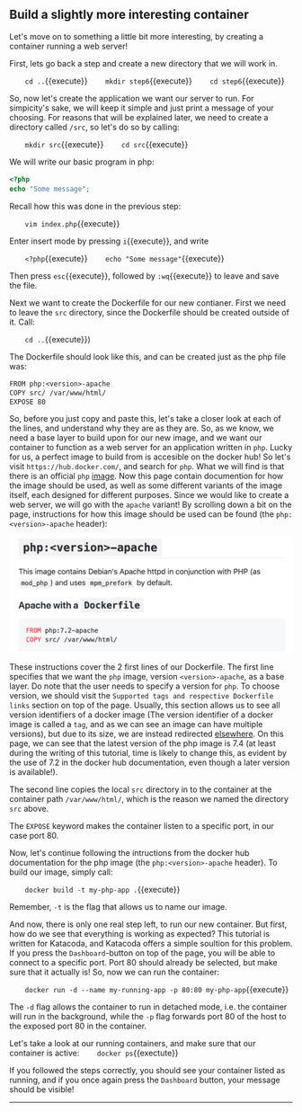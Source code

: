 ## Build a slightly more interesting container
Let's move on to something a little bit more interesting, by creating a container running a web server!

First, lets go back a step and create a new directory that we will work in. 

&nbsp;&nbsp;&nbsp;&nbsp;&nbsp;&nbsp; `cd ..`{{execute}}
&nbsp;&nbsp;&nbsp;&nbsp;&nbsp;&nbsp; `mkdir step6`{{execute}}
&nbsp;&nbsp;&nbsp;&nbsp;&nbsp;&nbsp; `cd step6`{{execute}}

So, now let's create the application we want our server to run. For simpicity's sake, we will keep it simple and just print a message of your choosing. For reasons that will be explained later, we need to create a directory called `/src`, so let's do so by calling:

&nbsp;&nbsp;&nbsp;&nbsp;&nbsp;&nbsp; `mkdir src`{{execute}}
&nbsp;&nbsp;&nbsp;&nbsp;&nbsp;&nbsp; `cd src`{{execute}}


We will write our basic program in php:
```php
<?php
echo "Some message";
```

Recall how this was done in the previous step:  

&nbsp;&nbsp;&nbsp;&nbsp;&nbsp;&nbsp; `vim index.php`{{execute}}

Enter insert mode by pressing `i`{{execute}}, and write 

&nbsp;&nbsp;&nbsp;&nbsp;&nbsp;&nbsp; `<?php`{{execute}}
&nbsp;&nbsp;&nbsp;&nbsp;&nbsp;&nbsp; `echo "Some message"`{{execute}}

Then press `esc`{{execute}}, followed by `:wq`{{execute}} to leave and save the file. 

Next we want to create the Dockerfile for our new contianer. First we need to leave the `src` directory, since the Dockerfile should be created outside of it. Call:

&nbsp;&nbsp;&nbsp;&nbsp;&nbsp;&nbsp; `cd ..`{{execute}})

The Dockerfile should look like this, and can be created just as the php file was:
```
FROM php:<version>-apache
COPY src/ /var/www/html/
EXPOSE 80
```

So, before you just copy and paste this, let's take a closer look at each of the lines, and understand why they are as they are. So, as we know, we need a base layer to build upon for our new image, and we want our container to function as a web server for an application written in `php`. Lucky for us, a perfect image to build from is accesible on the docker hub! So let's visit `https://hub.docker.com/`, and search for `php`. What we will find is that there is an official `php` [image](https://hub.docker.com/_/php). Now this page contain documention for how the image should be used, as well as some different variants of the image itself, each designed for different purposes. Since we would like to create a web server, we will go with the `apache` variant! By scrolling down a bit on the page, instructions for how this image should be used can be found (the `php:<version>-apache` header):

![use_apache_github](./assets/use_apache_github.png)

These instructions cover the 2 first lines of our Dockerfile. The first line specifies that we want the `php` image, version `<version>-apache`, as a base layer. Do note that the user needs to specify a version for `php`. To choose version, we should visit the `Supported tags and respective Dockerfile links` section on top of the page. Usually, this section allows us to see all version identifiers of a docker image (The version identifier of a docker image is called a `tag`, and as we can see an image can have multiple versions), but due to its size, we are instead redirected [elsewhere](https://github.com/docker-library/docs/blob/master/php/README.md#supported-tags-and-respective-dockerfile-links). On this page, we can see that the latest version of the php image is 7.4 (at least during the writing of this tutorial, time is likely to change this, as evident by the use of 7.2 in the docker hub documentation, even though a later version is available!). 

The second line copies the local `src` directory in to the container at the container path `/var/www/html/`, which is the reason we named the directory `src` above. 


The `EXPOSE` keyword makes the container listen to a specific port, in our case port 80.

Now, let's continue following the intructions from the docker hub documentation for the php image (the `php:<version>-apache` header). To build our image, simply call:

&nbsp;&nbsp;&nbsp;&nbsp;&nbsp;&nbsp; `docker build -t my-php-app .`{{execute}}

Remember, `-t` is the flag that allows us to name our image. 

And now, there is only one real step left, to run our new container. But first, how do we see that everything is working as expected? This tutorial is written for Katacoda, and Katacoda offers a simple soultion for this problem. If you press the `Dashboard`-button on top of the page, you will be able to connect to a specific port. Port 80 should already be selected, but make sure that it actually is! So, now we can run the container:

&nbsp;&nbsp;&nbsp;&nbsp;&nbsp;&nbsp; `docker run -d --name my-running-app -p 80:80 my-php-app`{{execute}}

The `-d` flag allows the container to run in detached mode, i.e. the container will run in the background, while the `-p` flag forwards port 80 of the host to the exposed port 80 in the container. 

Let's take a look at our running containers, and make sure that our container is active:
&nbsp;&nbsp;&nbsp;&nbsp;&nbsp;&nbsp; `docker ps`{{exectute}}

If you followed the steps correctly, you should see your container listed as running, and if you once again press the `Dashboard` button, your message should be visible!

-------------------------------
